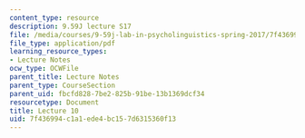 ```yaml
---
content_type: resource
description: 9.59J lecture S17
file: /media/courses/9-59j-lab-in-psycholinguistics-spring-2017/7f436994c1a1ede4bc157d6315360f13_MIT9_59jS17_lec10.pdf
file_type: application/pdf
learning_resource_types:
- Lecture Notes
ocw_type: OCWFile
parent_title: Lecture Notes
parent_type: CourseSection
parent_uid: fbcfd828-7be2-825b-91be-13b1369dcf34
resourcetype: Document
title: Lecture 10
uid: 7f436994-c1a1-ede4-bc15-7d6315360f13
---
```

